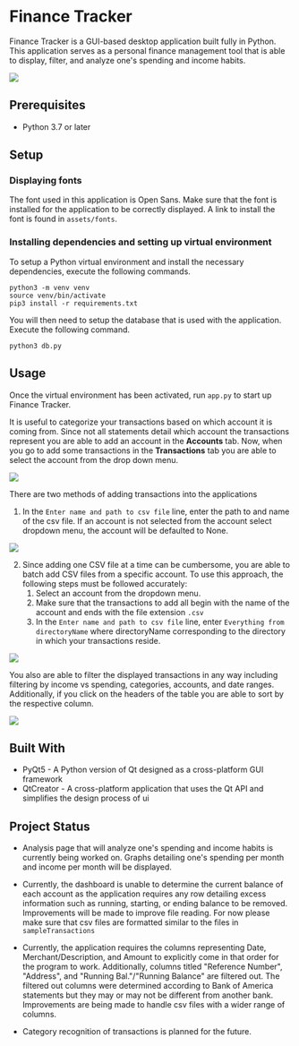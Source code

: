 # Finance Tracker

Finance Tracker is a GUI-based desktop application built fully in Python. This application serves as a personal finance management tool that is
able to display, filter, and analyze one's spending and income habits. 

![](demos/appOverview.gif)

## Prerequisites

-   Python 3.7 or later

## Setup

### Displaying fonts

The font used in this application is Open Sans. Make sure that the font is installed for the application to be correctly displayed.
A link to install the font is found in `assets/fonts`.

### Installing dependencies and setting up virtual environment

To setup a Python virtual environment and install the necessary dependencies, execute the following commands.

```
python3 -m venv venv
source venv/bin/activate
pip3 install -r requirements.txt
```

You will then need to setup the database that is used with the application. Execute the following command.

`python3 db.py`

## Usage

Once the virtual environment has been activated, run `app.py` to start up Finance Tracker.

It is useful to categorize your transactions based on which account it is coming from. Since not all statements detail which account the transactions
represent you are able to add an account in the **Accounts** tab. Now, when you go to add some transactions in the **Transactions** tab you are able
to select the account from the drop down menu.

![](demos/demoAddAcc.gif)

There are two methods of adding transactions into the applications

1.  In the  `Enter name and path to csv file` line, enter the path to and name of the csv file. If an account is not selected from the account select
    dropdown menu, the account will be defaulted to None.

![](demos/demoAdd.gif)

2.  Since adding one CSV file at a time can be cumbersome, you are able to batch add CSV files from a specific account. To use this approach, 
    the following steps must be followed accurately:
    1.  Select an account from the dropdown menu.
    2.  Make sure that the transactions to add all begin with the name of the account and ends with the file extension `.csv` 
    3.  In the  `Enter name and path to csv file` line, enter `Everything from directoryName` where directoryName corresponding to the directory in which
        your transactions reside.

![](demos/demoBatchAdd.gif)

You also are able to filter the displayed transactions in any way including filtering by income vs spending, categories, accounts, and date ranges.
Additionally, if you click on the headers of the table you are able to sort by the respective column.

![](demos/demoFilter.gif)

## Built With

-   PyQt5 - A Python version of Qt designed as a cross-platform GUI framework
-   QtCreator - A cross-platform application that uses the Qt API and simplifies the design process of ui

## Project Status

-   Analysis page that will analyze one's spending and income habits is currently being worked on. Graphs detailing one's spending
    per month and income per month will be displayed.

-   Currently, the dashboard is unable to determine the current balance of each account as the application requires any row detailing excess information 
    such as running, starting, or ending balance to be removed. Improvements will be made to improve file reading. For now please make sure that csv files
    are formatted similar to the files in `sampleTransactions`

-   Currently, the application requires the columns representing Date, Merchant/Description, and Amount to explicitly come in that order for the program to
    work. Additionally, columns titled "Reference Number", "Address", and "Running Bal."/"Running Balance" are filtered out. The filtered out columns were
    determined according to Bank of America statements but they may or may not be different from another bank. Improvements are being made to handle csv
    files with a wider range of columns.

-   Category recognition of transactions is planned for the future.

